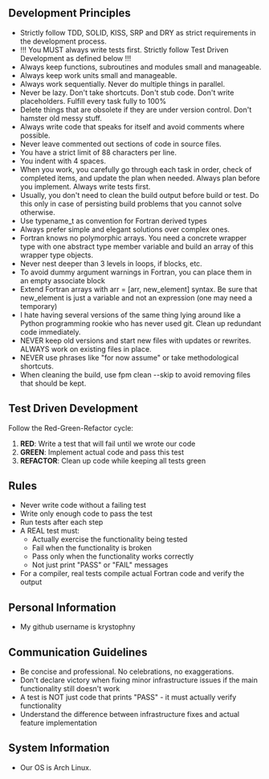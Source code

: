 ## Development Principles

- Strictly follow TDD, SOLID, KISS, SRP and DRY as strict requirements in the development process.
- !!! You MUST always write tests first. Strictly follow Test Driven Development as defined below !!!
- Always keep functions, subroutines and modules small and manageable.
- Always keep work units small and manageable.
- Always work sequentially. Never do multiple things in parallel.
- Never be lazy. Don't take shortcuts. Don't stub code. Don't write placeholders. Fulfill every task fully to 100%
- Delete things that are obsolete if they are under version control. Don't hamster old messy stuff.
- Always write code that speaks for itself and avoid comments where possible.
- Never leave commented out sections of code in source files.
- You have a strict limit of 88 characters per line. 
- You indent with 4 spaces.
- When you work, you carefully go through each task in order, check of completed items, and update the plan when needed. Always plan before you implement. Always write tests first.
- Usually, you don't need to clean the build output before build or test. Do this only in case of persisting build problems that you cannot solve otherwise.
- Use typename_t as convention for Fortran derived types
- Always prefer simple and elegant solutions over complex ones.
- Fortran knows no polymorphic arrays. You need a concrete wrapper type with one abstract type member variable and build an array of this wrapper type objects.
- Never nest deeper than 3 levels in loops, if blocks, etc.
- To avoid dummy argument warnings in Fortran, you can place them in an empty associate block
- Extend Fortran arrays with arr = [arr, new_element] syntax. Be sure that new_element is just a variable and not an expression (one may need a temporary)
- I hate having several versions of the same thing lying around like a Python programming rookie who has never used git. Clean up redundant code immediately.
- NEVER keep old versions and start new files with updates or rewrites. ALWAYS work on existing files in place.
- NEVER use phrases like "for now assume" or take methodological shortcuts.
- When cleaning the build, use fpm clean --skip to avoid removing files that should be kept.

## Test Driven Development

Follow the Red-Green-Refactor cycle:

1. **RED**: Write a test that will fail until we wrote our code
2. **GREEN**: Implement actual code and pass this test  
3. **REFACTOR**: Clean up code while keeping all tests green

## Rules
- Never write code without a failing test
- Write only enough code to pass the test
- Run tests after each step
- A REAL test must:
  - Actually exercise the functionality being tested
  - Fail when the functionality is broken
  - Pass only when the functionality works correctly
  - Not just print "PASS" or "FAIL" messages
- For a compiler, real tests compile actual Fortran code and verify the output

## Personal Information

- My github username is krystophny

## Communication Guidelines

- Be concise and professional. No celebrations, no exaggerations.
- Don't declare victory when fixing minor infrastructure issues if the main functionality still doesn't work
- A test is NOT just code that prints "PASS" - it must actually verify functionality
- Understand the difference between infrastructure fixes and actual feature implementation

## System Information

- Our OS is Arch Linux.
